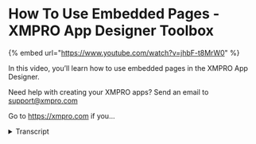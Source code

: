 # How To Use Embedded Pages - XMPRO App Designer Toolbox
{% embed url="https://www.youtube.com/watch?v=jhbF-t8MrW0" %}



In this video, you’ll learn how to use embedded pages in the XMPRO App Designer.

Need help with creating your XMPRO apps? Send an email to support@xmpro.com

Go to https://xmpro.com if you...
<details>
<summary>Transcript</summary>In this video, you’ll learn how to use embedded pages in the XMPRO App Designer.

Need help with creating your XMPRO apps? Send an email to support@xmpro.com

Go to https://xmpro.com if you...
the embedded page block is used to

display an external web page on your app

page this can be used to display

relevant instructions or information

from external or internal sites without

needing to navigate away from the

application to begin drag the embedded

page block onto your page it only has

one meaningful behavioral property the

URL of the web page to display we will

use the XM pro website as an example

launching the page will then display the

web page within the block links within

the embedded web page we'll navigate the

embedded page not the browser itself

without any of the normal browser

methods of going back

therefore the embedded page should be

carefully selected to contain all of the

necessary information and prevent

scenarios where your users navigate away

and cannot return this has been how to

use the embedded page in app designer

thank you for watching
</details>